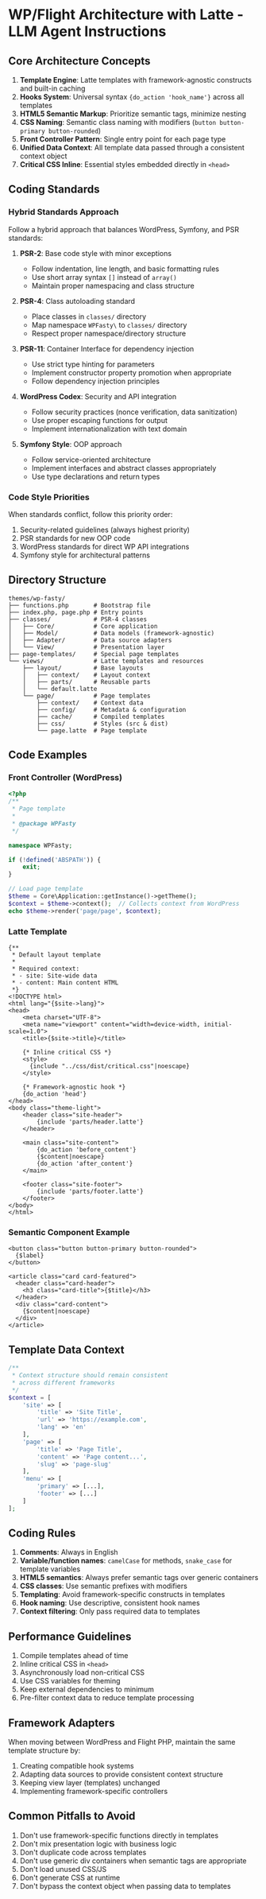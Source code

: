 # WP/Flight Architecture with Latte - LLM Agent Instructions

## Core Architecture Concepts

1. **Template Engine**: Latte templates with framework-agnostic constructs and built-in caching
2. **Hooks System**: Universal syntax `{do_action 'hook_name'}` across all templates
3. **HTML5 Semantic Markup**: Prioritize semantic tags, minimize nesting
4. **CSS Naming**: Semantic class naming with modifiers (`button button-primary button-rounded`)
5. **Front Controller Pattern**: Single entry point for each page type
6. **Unified Data Context**: All template data passed through a consistent context object
7. **Critical CSS Inline**: Essential styles embedded directly in `<head>`

## Coding Standards

### Hybrid Standards Approach

Follow a hybrid approach that balances WordPress, Symfony, and PSR standards:

1. **PSR-2**: Base code style with minor exceptions
   - Follow indentation, line length, and basic formatting rules
   - Use short array syntax `[]` instead of `array()`
   - Maintain proper namespacing and class structure

2. **PSR-4**: Class autoloading standard
   - Place classes in `classes/` directory
   - Map namespace `WPFasty\` to `classes/` directory
   - Respect proper namespace/directory structure

3. **PSR-11**: Container Interface for dependency injection
   - Use strict type hinting for parameters
   - Implement constructor property promotion when appropriate
   - Follow dependency injection principles

4. **WordPress Codex**: Security and API integration
   - Follow security practices (nonce verification, data sanitization)
   - Use proper escaping functions for output
   - Implement internationalization with text domain

5. **Symfony Style**: OOP approach
   - Follow service-oriented architecture
   - Implement interfaces and abstract classes appropriately
   - Use type declarations and return types

### Code Style Priorities

When standards conflict, follow this priority order:
1. Security-related guidelines (always highest priority)
2. PSR standards for new OOP code
3. WordPress standards for direct WP API integrations
4. Symfony style for architectural patterns

## Directory Structure

```
themes/wp-fasty/
├── functions.php       # Bootstrap file
├── index.php, page.php # Entry points
├── classes/            # PSR-4 classes
│   ├── Core/           # Core application
│   ├── Model/          # Data models (framework-agnostic)
│   ├── Adapter/        # Data source adapters
│   └── View/           # Presentation layer
├── page-templates/     # Special page templates
└── views/              # Latte templates and resources
    ├── layout/         # Base layouts
    │   ├── context/    # Layout context
    │   ├── parts/      # Reusable parts
    │   └── default.latte
    └── page/           # Page templates
        ├── context/    # Context data
        ├── config/     # Metadata & configuration
        ├── cache/      # Compiled templates
        ├── css/        # Styles (src & dist)
        └── page.latte  # Page template
```

## Code Examples

### Front Controller (WordPress)

```php
<?php
/**
 * Page template
 *
 * @package WPFasty
 */

namespace WPFasty;

if (!defined('ABSPATH')) {
    exit;
}

// Load page template
$theme = Core\Application::getInstance()->getTheme();
$context = $theme->context();  // Collects context from WordPress
echo $theme->render('page/page', $context);
```

### Latte Template

```latte
{** 
 * Default layout template
 *
 * Required context:
 * - site: Site-wide data
 * - content: Main content HTML
 *}
<!DOCTYPE html>
<html lang="{$site->lang}">
<head>
    <meta charset="UTF-8">
    <meta name="viewport" content="width=device-width, initial-scale=1.0">
    <title>{$site->title}</title>
    
    {* Inline critical CSS *}
    <style>
      {include "../css/dist/critical.css"|noescape}
    </style>
    
    {* Framework-agnostic hook *}
    {do_action 'head'}
</head>
<body class="theme-light">
    <header class="site-header">
        {include 'parts/header.latte'}
    </header>

    <main class="site-content">
        {do_action 'before_content'}
        {$content|noescape}
        {do_action 'after_content'}
    </main>

    <footer class="site-footer">
        {include 'parts/footer.latte'}
    </footer>
</body>
</html>
```

### Semantic Component Example

```latte
<button class="button button-primary button-rounded">
  {$label}
</button>

<article class="card card-featured">
  <header class="card-header">
    <h3 class="card-title">{$title}</h3>
  </header>
  <div class="card-content">
    {$content|noescape}
  </div>
</article>
```

## Template Data Context

```php
/**
 * Context structure should remain consistent
 * across different frameworks
 */
$context = [
    'site' => [
        'title' => 'Site Title',
        'url' => 'https://example.com',
        'lang' => 'en'
    ],
    'page' => [
        'title' => 'Page Title',
        'content' => 'Page content...',
        'slug' => 'page-slug'
    ],
    'menu' => [
        'primary' => [...],
        'footer' => [...]
    ]
];
```

## Coding Rules

1. **Comments**: Always in English
2. **Variable/function names**: `camelCase` for methods, `snake_case` for template variables
3. **HTML5 semantics**: Always prefer semantic tags over generic containers
4. **CSS classes**: Use semantic prefixes with modifiers
5. **Templating**: Avoid framework-specific constructs in templates
6. **Hook naming**: Use descriptive, consistent hook names
7. **Context filtering**: Only pass required data to templates

## Performance Guidelines

1. Compile templates ahead of time
2. Inline critical CSS in `<head>`
3. Asynchronously load non-critical CSS
4. Use CSS variables for theming
5. Keep external dependencies to minimum
6. Pre-filter context data to reduce template processing

## Framework Adapters

When moving between WordPress and Flight PHP, maintain the same template structure by:

1. Creating compatible hook systems
2. Adapting data sources to provide consistent context structure
3. Keeping view layer (templates) unchanged
4. Implementing framework-specific controllers

## Common Pitfalls to Avoid

1. Don't use framework-specific functions directly in templates
2. Don't mix presentation logic with business logic
3. Don't duplicate code across templates
4. Don't use generic div containers when semantic tags are appropriate
5. Don't load unused CSS/JS
6. Don't generate CSS at runtime
7. Don't bypass the context object when passing data to templates